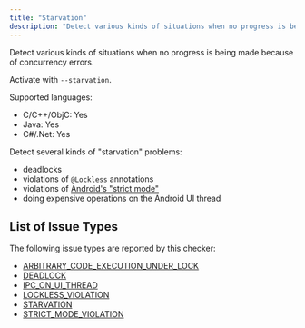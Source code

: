 ```yaml
---
title: "Starvation"
description: "Detect various kinds of situations when no progress is being made because of concurrency errors."
---
```


Detect various kinds of situations when no progress is being made because of concurrency errors.

Activate with `--starvation`.

Supported languages:
- C/C++/ObjC: Yes
- Java: Yes
- C#/.Net: Yes

Detect several kinds of "starvation" problems:
- deadlocks
- violations of `@Lockless` annotations
- violations of [Android's "strict mode"](https://developer.android.com/reference/android/os/StrictMode)
- doing expensive operations on the Android UI thread


## List of Issue Types

The following issue types are reported by this checker:
- [ARBITRARY_CODE_EXECUTION_UNDER_LOCK](/docs/all-issue-types#arbitrary_code_execution_under_lock)
- [DEADLOCK](/docs/all-issue-types#deadlock)
- [IPC_ON_UI_THREAD](/docs/all-issue-types#ipc_on_ui_thread)
- [LOCKLESS_VIOLATION](/docs/all-issue-types#lockless_violation)
- [STARVATION](/docs/all-issue-types#starvation)
- [STRICT_MODE_VIOLATION](/docs/all-issue-types#strict_mode_violation)
